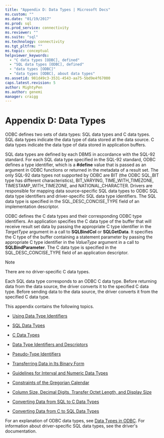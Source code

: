 ```yaml
---
title: "Appendix D: Data Types | Microsoft Docs"
ms.custom: ""
ms.date: "01/19/2017"
ms.prod: sql
ms.prod_service: connectivity
ms.reviewer: ""
ms.suite: "sql"
ms.technology: connectivity
ms.tgt_pltfrm: ""
ms.topic: conceptual
helpviewer_keywords: 
  - "C data types [ODBC], defined"
  - "SQL data types [ODBC], defined"
  - "data types [ODBC]"
  - "data types [ODBC], about data types"
ms.assetid: 981d49c3-3531-4543-aa75-5bd9e4f67000
caps.latest.revision: 5
author: MightyPen
ms.author: genemi
manager: craigg
---
```

# Appendix D: Data Types
ODBC defines two sets of data types: SQL data types and C data types. SQL data types indicate the data type of data stored at the data source. C data types indicate the data type of data stored in application buffers.  
  
 SQL data types are defined by each DBMS in accordance with the SQL-92 standard. For each SQL data type specified in the SQL-92 standard, ODBC defines a type identifier, which is a **#define** value that is passed as an argument in ODBC functions or returned in the metadata of a result set. The only SQL-92 data types not supported by ODBC are BIT (the ODBC SQL_BIT type has different characteristics), BIT_VARYING, TIME_WITH_TIMEZONE, TIMESTAMP_WITH_TIMEZONE, and NATIONAL_CHARACTER. Drivers are responsible for mapping data source–specific SQL data types to ODBC SQL data type identifiers and driver-specific SQL data type identifiers. The SQL data type is specified in the SQL_DESC_CONCISE_TYPE field of an implementation descriptor.  
  
 ODBC defines the C data types and their corresponding ODBC type identifiers. An application specifies the C data type of the buffer that will receive result set data by passing the appropriate C type identifier in the *TargetType* argument in a call to **SQLBindCol** or **SQLGetData**. It specifies the C type of the buffer containing a statement parameter by passing the appropriate C type identifier in the *ValueType* argument in a call to **SQLBindParameter**. The C data type is specified in the SQL_DESC_CONCISE_TYPE field of an application descriptor.  
  
> [!NOTE]  
>  There are no driver-specific C data types.  
  
 Each SQL data type corresponds to an ODBC C data type. Before returning data from the data source, the driver converts it to the specified C data type. Before sending data to the data source, the driver converts it from the specified C data type.  
  
 This appendix contains the following topics.  
  
-   [Using Data Type Identifiers](../../../odbc/reference/appendixes/using-data-type-identifiers.md)  
  
-   [SQL Data Types](../../../odbc/reference/appendixes/sql-data-types.md)  
  
-   [C Data Types](../../../odbc/reference/appendixes/c-data-types.md)  
  
-   [Data Type Identifiers and Descriptors](../../../odbc/reference/appendixes/data-type-identifiers-and-descriptors.md)  
  
-   [Pseudo-Type Identifiers](../../../odbc/reference/appendixes/pseudo-type-identifiers.md)  
  
-   [Transferring Data in Its Binary Form](../../../odbc/reference/appendixes/transferring-data-in-its-binary-form.md)  
  
-   [Guidelines for Interval and Numeric Data Types](../../../odbc/reference/appendixes/guidelines-for-interval-and-numeric-data-types.md)  
  
-   [Constraints of the Gregorian Calendar](../../../odbc/reference/appendixes/constraints-of-the-gregorian-calendar.md)  
  
-   [Column Size, Decimal Digits, Transfer Octet Length, and Display Size](../../../odbc/reference/appendixes/column-size-decimal-digits-transfer-octet-length-and-display-size.md)  
  
-   [Converting Data from SQL to C Data Types](../../../odbc/reference/appendixes/converting-data-from-sql-to-c-data-types.md)  
  
-   [Converting Data from C to SQL Data Types](../../../odbc/reference/appendixes/converting-data-from-c-to-sql-data-types.md)  
  
 For an explanation of ODBC data types, see [Data Types in ODBC](../../../odbc/reference/develop-app/data-types-in-odbc.md). For information about driver-specific SQL data types, see the driver's documentation.

